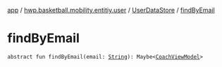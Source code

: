 [app](../../index.md) / [hwp.basketball.mobility.entitiy.user](../index.md) / [UserDataStore](index.md) / [findByEmail](.)

# findByEmail

`abstract fun findByEmail(email: `[`String`](https://kotlinlang.org/api/latest/jvm/stdlib/kotlin/-string/index.html)`): Maybe<`[`CoachViewModel`](../-coach-view-model/index.md)`>`